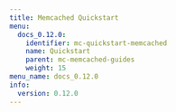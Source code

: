 ```yaml
---
title: Memcached Quickstart
menu:
  docs_0.12.0:
    identifier: mc-quickstart-memcached
    name: Quickstart
    parent: mc-memcached-guides
    weight: 15
menu_name: docs_0.12.0
info:
  version: 0.12.0
---
```


